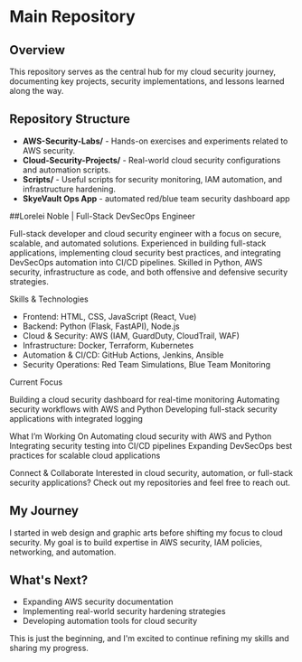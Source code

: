 # Main Repository

## Overview
This repository serves as the central hub for my cloud security journey, documenting key projects, security implementations, and lessons learned along the way.

## Repository Structure
- **AWS-Security-Labs/** - Hands-on exercises and experiments related to AWS security.
- **Cloud-Security-Projects/** - Real-world cloud security configurations and automation scripts.
- **Scripts/** - Useful scripts for security monitoring, IAM automation, and infrastructure hardening.
- **SkyeVault Ops App** - automated red/blue team security dashboard app

##Lorelei Noble | Full-Stack DevSecOps Engineer

Full-stack developer and cloud security engineer with a focus on secure, scalable, and automated solutions. Experienced in building full-stack applications, implementing cloud security best practices, and integrating DevSecOps automation into CI/CD pipelines. Skilled in Python, AWS security, infrastructure as code, and both offensive and defensive security strategies.

Skills & Technologies

- Frontend: HTML, CSS, JavaScript (React, Vue)
- Backend: Python (Flask, FastAPI), Node.js
- Cloud & Security: AWS (IAM, GuardDuty, CloudTrail, WAF)
- Infrastructure: Docker, Terraform, Kubernetes
- Automation & CI/CD: GitHub Actions, Jenkins, Ansible
- Security Operations: Red Team Simulations, Blue Team Monitoring

Current Focus

Building a cloud security dashboard for real-time monitoring
Automating security workflows with AWS and Python
Developing full-stack security applications with integrated logging

What I’m Working On
Automating cloud security with AWS and Python
Integrating security testing into CI/CD pipelines
Expanding DevSecOps best practices for scalable cloud applications

Connect & Collaborate
Interested in cloud security, automation, or full-stack security applications? Check out my repositories and feel free to reach out.

## My Journey
I started in web design and graphic arts before shifting my focus to cloud security. My goal is to build expertise in AWS security, IAM policies, networking, and automation.

## What's Next?
- Expanding AWS security documentation
- Implementing real-world security hardening strategies
- Developing automation tools for cloud security

This is just the beginning, and I'm excited to continue refining my skills and sharing my progress.
